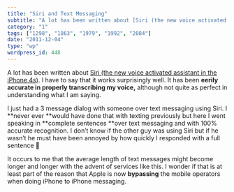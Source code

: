 ```yaml
---
title: "Siri and Text Messaging"
subtitle: "A lot has been written about [Siri (the new voice activated assistant in the iPhone 4s)](http://www...."
category: "1"
tags: ["1298", "1863", "1979", "1992", "2084"]
date: "2011-12-04"
type: "wp"
wordpress_id: 448
---
```

A lot has been written about [Siri (the new voice activated assistant in the iPhone 4s)](http://www.apple.com/iphone/features/siri.html). I have to say that it works surprisingly well. It has been **eerily accurate in properly transcribing my voice,** although not quite as perfect in understanding what I am saying.

I just had a 3 message dialog with someone over text messaging using Siri. I **never ever **would have done that with texting previously but here I went speaking in **complete sentences **over text messaging and with 100% accurate recognition. I don’t know if the other guy was using Siri but if he wasn’t he must have been annoyed by how quickly I responded with a full sentence 🙂

It occurs to me that the average length of text messages might become longer and longer with the advent of services like this. I wonder if that is at least part of the reason that Apple is now **bypassing** the mobile operators when doing iPhone to iPhone messaging.
